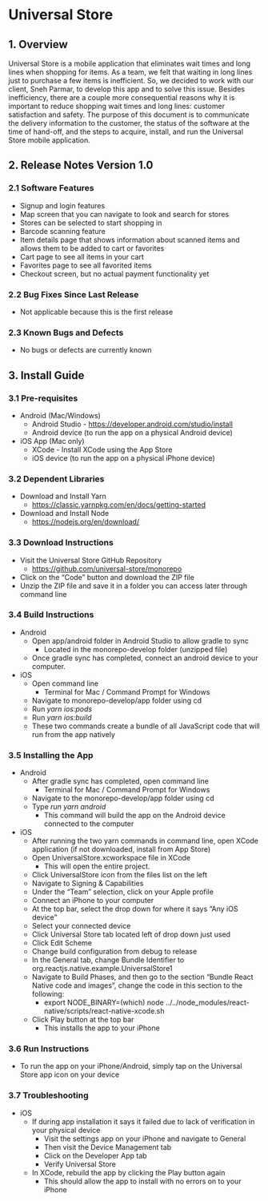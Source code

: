 # Universal Store

## 1. Overview
Universal Store is a mobile application that eliminates wait times and long lines when shopping for items. As a team, we felt that waiting in long lines just to purchase a few items is inefficient. So, we decided to work with our client, Sneh Parmar, to develop this app and to solve this issue. Besides inefficiency, there are a couple more consequential reasons why it is important to reduce shopping wait times and long lines: customer satisfaction and safety. The purpose of this document is to communicate the delivery information to the customer, the status of the software at the time of hand-off, and the steps to acquire, install, and run the Universal Store mobile application.

## 2. Release Notes Version 1.0

### 2.1 Software Features
-   Signup and login features
-   Map screen that you can navigate to look and search for stores
-   Stores can be selected to start shopping in
-   Barcode scanning feature
-   Item details page that shows information about scanned items and  allows them to be added to cart or favorites
-   Cart page to see all items in your cart
-   Favorites page to see all favorited items
-   Checkout screen, but no actual payment functionality yet

### 2.2 Bug Fixes Since Last Release
-   Not applicable because this is the first release

### 2.3 Known Bugs and Defects
-   No bugs or defects are currently known

## 3. Install Guide

### 3.1 Pre-requisites
-   Android (Mac/Windows) 
    -   Android Studio - https://developer.android.com/studio/install
    -   Android device (to run the app on a physical Android device)
-   iOS App (Mac only)
    -   XCode - Install XCode using the App Store
    -   iOS device (to run the app on a physical iPhone device)

### 3.2 Dependent Libraries
-   Download and Install Yarn
    -   https://classic.yarnpkg.com/en/docs/getting-started
-   Download and Install Node
    -   https://nodejs.org/en/download/

### 3.3 Download Instructions
-   Visit the Universal Store GitHub Repository
    -   https://github.com/universal-store/monorepo
-   Click on the “Code” button and download the ZIP file
-   Unzip the ZIP file and save it in a folder you can access later through command line

### 3.4 Build Instructions
-   Android
    -   Open app/android folder in Android Studio to allow gradle to sync
        -   Located in the monorepo-develop folder (unzipped file)
    -   Once gradle sync has completed, connect an android device to your computer.
-   iOS
    -   Open command line
        -   Terminal for Mac / Command Prompt for Windows
    -   Navigate to monorepo-develop/app folder using cd 
    -   Run *yarn ios:pods*
    -   Run *yarn ios:build*
    -   These two commands create a bundle of all JavaScript code that will run from the app natively

### 3.5 Installing the App
-   Android
    -   After gradle sync has completed, open command line 
        -   Terminal for Mac / Command Prompt for Windows
    -   Navigate to the monorepo-develop/app folder using cd
    -   Type *run yarn android*
        -   This command will build the app on the Android device connected to the computer
-   iOS
    -   After running the two yarn commands in command line, open XCode application (if not downloaded, install from App Store)
    -   Open UniversalStore.xcworkspace file in XCode
        -   This will open the entire project.
    -   Click UniversalStore icon from the files list on the left
    -   Navigate to Signing & Capabilities
    -   Under the “Team” selection, click on your Apple profile
    -   Connect an iPhone to your computer
    -   At the top bar, select the drop down for where it says “Any iOS device”
    -   Select your connected device 
    -   Click Universal Store tab located left of drop down just used
    -   Click Edit Scheme
    -   Change build configuration from debug to release
    -   In the General tab, change Bundle Identifier to org.reactjs.native.example.UniversalStore1
    -   Navigate to Build Phases, and then go to the section “Bundle React Native code and images”, change the code in this section to the following:
        -   export NODE_BINARY=(which) node ../../node_modules/react-native/scripts/react-native-xcode.sh  
    -   Click Play button at the top bar 
        -   This installs the app to your iPhone

### 3.6 Run Instructions
-   To run the app on your iPhone/Android, simply tap on the Universal Store app icon on your device

### 3.7 Troubleshooting
-   iOS
    -   If during app installation it says it failed due to lack of verification in your physical device
        -   Visit the settings app on your iPhone and navigate to General
        -   Then visit the Device Management tab
        -   Click on the Developer App tab
        -   Verify Universal Store
    -   In XCode, rebuild the app by clicking the Play button again
        -   This should allow the app to install with no errors on to your iPhone 

